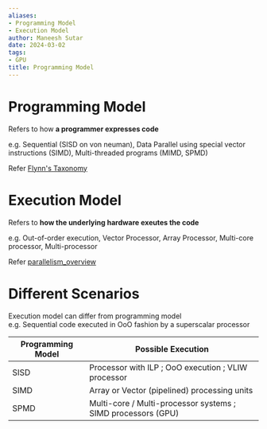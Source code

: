 ```yaml
---
aliases:
- Programming Model
- Execution Model
author: Maneesh Sutar
date: 2024-03-02
tags:
- GPU
title: Programming Model
---
```


# Programming Model

Refers to how **a programmer expresses code**

e.g. Sequential (SISD on von neuman), Data Parallel using special vector instructions (SIMD), Multi-threaded programs (MIMD, SPMD)

Refer [Flynn's Taxonomy](flynns_taxonomy.md)

# Execution Model

Refers to **how the underlying hardware exeutes the code**

e.g. Out-of-order execution, Vector Processor, Array Processor, Multi-core processor, Multi-processor

Refer [parallelism_overview](parallelism_overview.md)

# Different Scenarios

Execution model can differ from programming model  
e.g. Sequential code executed in OoO fashion by a superscalar processor

|Programming Model|Possible Execution|
|-----------------|------------------|
|SISD|Processor with ILP ; OoO execution ; VLIW processor|
|SIMD|Array or Vector (pipelined) processing units|
|SPMD|Multi-core / Multi-processor systems ; SIMD processors (GPU)|
